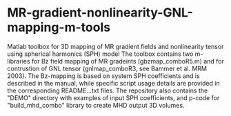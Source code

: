 # MR-gradient-nonlinearity-GNL-mapping-m-tools
Matlab toolbox for 3D mapping of MR gradient fields and nonlinearity tensor using spherical harmonics (SPH) model
The toolbox contains two m-libraries for Bz field mapping of MR gradeints (gbzmap_comboR5.m)
and for contrustion of GNL tensor (gnlmap_comboR3, see Bammer et al. MRM 2003).
The Bz-mapping is based on system SPH coefficients and is described in the manual, while specific script usage 
details are provided in the corresponding README...txt files. The repository also contains the "DEMO" directory
with examples of input SPH coefficients, and p-code for "build_mhd_combo" library to create MHD output 3D volumes.
